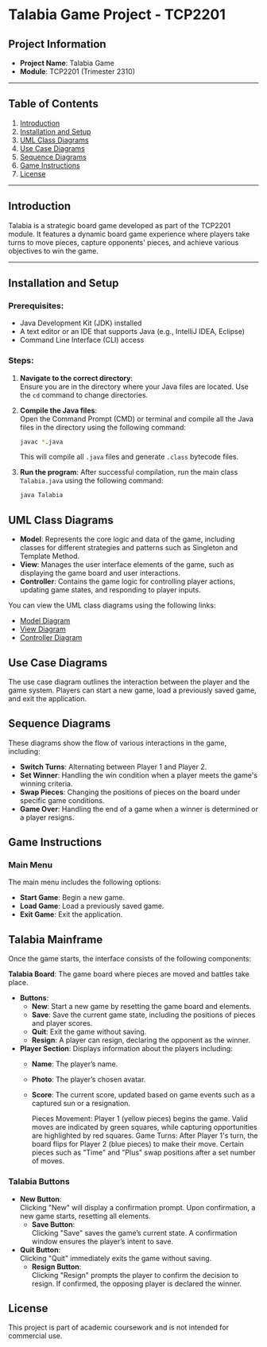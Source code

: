 # Talabia Game Project - TCP2201

## Project Information
- **Project Name**: Talabia Game
- **Module**: TCP2201 (Trimester 2310)

---

## Table of Contents
1. [Introduction](#introduction)
2. [Installation and Setup](#installation-and-setup)
3. [UML Class Diagrams](#uml-class-diagrams)
4. [Use Case Diagrams](#use-case-diagrams)
5. [Sequence Diagrams](#sequence-diagrams)
6. [Game Instructions](#game-instructions)
7. [License](#license)

---

## Introduction

Talabia is a strategic board game developed as part of the TCP2201 module. It features a dynamic board game experience where players take turns to move pieces, capture opponents' pieces, and achieve various objectives to win the game.

---

## Installation and Setup

### Prerequisites:
- Java Development Kit (JDK) installed
- A text editor or an IDE that supports Java (e.g., IntelliJ IDEA, Eclipse)
- Command Line Interface (CLI) access

### Steps:
1. **Navigate to the correct directory**:  
   Ensure you are in the directory where your Java files are located. Use the `cd` command to change directories.

2. **Compile the Java files**:  
   Open the Command Prompt (CMD) or terminal and compile all the Java files in the directory using the following command:
   ```bash
   javac *.java
   ```
    This will compile all `.java` files and generate `.class` bytecode files.

3. **Run the program**:
    After successful compilation, run the main class `Talabia.java` using the following command:
    
    ```bash
    java Talabia
    ```
## UML Class Diagrams

- **Model**: Represents the core logic and data of the game, including classes for different strategies and patterns such as Singleton and Template Method.
- **View**: Manages the user interface elements of the game, such as displaying the game board and user interactions.
- **Controller**: Contains the game logic for controlling player actions, updating game states, and responding to player inputs.

You can view the UML class diagrams using the following links:

- [Model Diagram](https://app.diagrams.net/?page-id=ME9IjcjfFuZkWGZd5N8R)
- [View Diagram](https://app.diagrams.net/?page-id=OLVy24eoel8JksQwI-H4)
- [Controller Diagram](https://app.diagrams.net/?page-id=BOF1RafWjJp0yVhQ4V5G)

## Use Case Diagrams

The use case diagram outlines the interaction between the player and the game system. Players can start a new game, load a previously saved game, and exit the application.

## Sequence Diagrams

These diagrams show the flow of various interactions in the game, including:

- **Switch Turns**: Alternating between Player 1 and Player 2.
- **Set Winner**: Handling the win condition when a player meets the game's winning criteria.
- **Swap Pieces**: Changing the positions of pieces on the board under specific game conditions.
- **Game Over**: Handling the end of a game when a winner is determined or a player resigns.

## Game Instructions

### Main Menu

The main menu includes the following options:

- **Start Game**: Begin a new game.
- **Load Game**: Load a previously saved game.
- **Exit Game**: Exit the application.

## Talabia Mainframe

Once the game starts, the interface consists of the following components:

**Talabia Board**: The game board where pieces are moved and battles take place.
- **Buttons**:
  - **New**: Start a new game by resetting the game board and elements.
  - **Save**: Save the current game state, including the positions of pieces and player scores.
  - **Quit**: Exit the game without saving.
  - **Resign**: A player can resign, declaring the opponent as the winner.
- **Player Section**: Displays information about the players including:
  - **Name**: The player’s name.
  - **Photo**: The player’s chosen avatar.
  - **Score**: The current score, updated based on game events such as a captured sun or a resignation.

    Pieces Movement:
    Player 1 (yellow pieces) begins the game. Valid moves are indicated by green squares, while capturing opportunities are highlighted by red squares.
    Game Turns:
    After Player 1's turn, the board flips for Player 2 (blue pieces) to make their move. Certain pieces such as "Time" and "Plus" swap positions after a set number of moves.
    
### Talabia Buttons
- **New Button**:  
  Clicking "New" will display a confirmation prompt. Upon confirmation, a new game starts, resetting all elements.
  - **Save Button**:  
  Clicking "Save" saves the game’s current state. A confirmation window ensures the player’s intent to save.
- **Quit Button**:  
  Clicking "Quit" immediately exits the game without saving.
  - **Resign Button**:  
  Clicking "Resign" prompts the player to confirm the decision to resign. If confirmed, the opposing player is declared the winner.

## License

This project is part of academic coursework and is not intended for commercial use.


